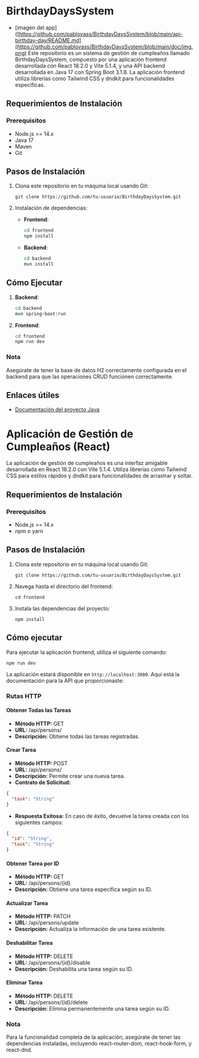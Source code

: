 # BirthdayDaysSystem
- [imagen del app]([https://github.com/pablovass/BirthdayDaysSystem/blob/main/api-birthday-day/README.md](https://github.com/pablovass/BirthdayDaysSystem/blob/main/doc/img.png)
Este repositorio es un sistema de gestión de cumpleaños llamado BirthdayDaysSystem, compuesto por una aplicación frontend desarrollada con React 18.2.0 y Vite 5.1.4, y una API backend desarrollada en Java 17 con Spring Boot 3.1.8. La aplicación frontend utiliza librerías como Tailwind CSS y dndkit para funcionalidades específicas.

## Requerimientos de Instalación

### Prerequisitos
- Node.js >= 14.x
- Java 17
- Maven
- Git

## Pasos de Instalación

1. Clona este repositorio en tu máquina local usando Git:
   ```
   git clone https://github.com/tu-usuario/BirthdayDaysSystem.git
   ```

2. Instalación de dependencias:
   - **Frontend**:
     ```bash
     cd frontend
     npm install
     ```
   - **Backend**:
     ```bash
     cd backend
     mvn install
     ```

## Cómo Ejecutar

1. **Backend**:
   ```bash
   cd backend
   mvn spring-boot:run
   ```

2. **Frontend**:
   ```bash
   cd frontend
   npm run dev
   ```

### Nota

Asegúrate de tener la base de datos H2 correctamente configurada en el backend para que las operaciones CRUD funcionen correctamente.

## Enlaces útiles

- [Documentación del proyecto Java](URL_del_archivo_o_página)

# Aplicación de Gestión de Cumpleaños (React)

La aplicación de gestión de cumpleaños es una interfaz amigable desarrollada en React 18.2.0 con Vite 5.1.4. Utiliza librerías como Tailwind CSS para estilos rápidos y dndkit para funcionalidades de arrastrar y soltar.

## Requerimientos de Instalación

### Prerequisitos
- Node.js >= 14.x
- npm o yarn

## Pasos de Instalación

1. Clona este repositorio en tu máquina local usando Git:
   ```
   git clone https://github.com/tu-usuario/BirthdayDaysSystem.git
   ```

2. Navega hasta el directorio del frontend:
   ```
   cd frontend
   ```

3. Instala las dependencias del proyecto:
   ```
   npm install
   ```

## Cómo ejecutar

Para ejecutar la aplicación frontend, utiliza el siguiente comando:
```
npm run dev
```

La aplicación estará disponible en `http://localhost:3000`.
Aquí está la documentación para la API que proporcionaste:

### Rutas HTTP
#### Obtener Todas las Tareas
- **Método HTTP:** GET
- **URL:** /api/persons/
- **Descripción:** Obtiene todas las tareas registradas.

#### Crear Tarea
- **Método HTTP:** POST
- **URL:** /api/persons/
- **Descripción:** Permite crear una nueva tarea.
- **Contrato de Solicitud:**
```json
{
  "task": "String"
}
```
- **Respuesta Exitosa:**
  En caso de éxito, devuelve la tarea creada con los siguientes campos:
```json
{
  "id": "String",
  "task": "String"
}
```

#### Obtener Tarea por ID
- **Método HTTP:** GET
- **URL:** /api/persons/{id}
- **Descripción:** Obtiene una tarea específica según su ID.

#### Actualizar Tarea
- **Método HTTP:** PATCH
- **URL:** /api/persons/update
- **Descripción:** Actualiza la información de una tarea existente.

#### Deshabilitar Tarea
- **Método HTTP:** DELETE
- **URL:** /api/persons/{id}/disable
- **Descripción:** Deshabilita una tarea según su ID.

#### Eliminar Tarea
- **Método HTTP:** DELETE
- **URL:** /api/persons/{id}/delete
- **Descripción:** Elimina permanentemente una tarea según su ID.

### Nota

Para la funcionalidad completa de la aplicación, asegúrate de tener las dependencias instaladas, incluyendo react-router-dom, react-hook-form, y react-dnd.

